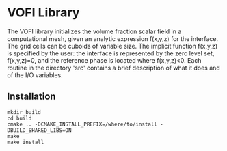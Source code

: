 # VOFI Library

The  VOFI library initializes the volume fraction scalar field in a computational mesh, given an analytic expression f(x,y,z) for the interface. The grid cells can be cuboids of variable size. The implicit function f(x,y,z) is specified by the user: the interface is represented by the zero level set, f(x,y,z)=0, and the reference phase is located where f(x,y,z)<0. Each routine in the directory 'src' contains a brief description of what it does and of the I/O variables. 

## Installation

```shell
mkdir build
cd build
cmake .. -DCMAKE_INSTALL_PREFIX=/where/to/install -DBUILD_SHARED_LIBS=ON
make
make install
```

